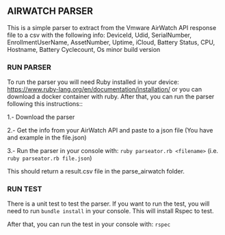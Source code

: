 ## AIRWATCH PARSER

This is a simple parser to extract from the Vmware AirWatch API response file to a csv with the following info: DeviceId, Udid, SerialNumber, EnrollmentUserName, AssetNumber, Uptime, iCloud, Battery Status, CPU, Hostname, Battery Cyclecount, Os minor build version


### RUN PARSER

To run the parser you will need Ruby installed in your device:
https://www.ruby-lang.org/en/documentation/installation/ or you can download a docker container with ruby. After that, you can run the parser following this instructions::

1.- Download the parser

2.- Get the info from your AirWatch API and paste to a json file (You have and example in the file.json)

3.- Run the parser in your console with: `ruby parseator.rb <filename>` (i.e. `ruby parseator.rb file.json`)

This should return a result.csv file in the parse_airwatch folder.


### RUN TEST

There is a unit test to test the parser. If you want to run the test, you will need to run `bundle install` in your console. This will install Rspec to test.

After that, you can run the test in your console with: `rspec`
